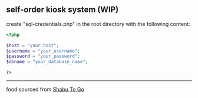 ## self-order kiosk system (WIP)

create "sql-credentials.php" in the root directory with the following content:
```php
<?php 

$host = "your_host";
$username = "your_username";
$password = "your_password";
$dbname = "your_database_name";

?>
```

---
food sourced from [Shabu To Go](https://www.shabutogo.nl/)
